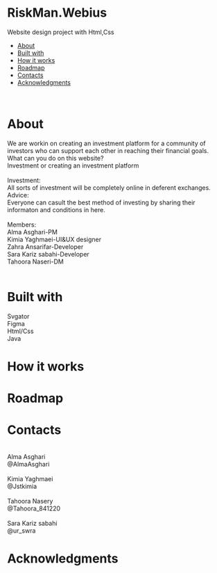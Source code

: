 # RiskMan.Webius
Website design project with Html,Css<br/>

<ul>
  <li><a href="https://github.com/AlmaAsghari/RiskMan.Webius?tab=readme-ov-file#about">About</a></li>
  <LI><a href="https://github.com/AlmaAsghari/RiskMan.Webius#built-with">Built with</a></LI>
  <li><a href="https://github.com/AlmaAsghari/RiskMan.Webius?tab=readme-ov-file#how-it-works">How it works</a>
  <li><a href="https://github.com/AlmaAsghari/RiskMan.Webius?tab=readme-ov-file#roadmap">Roadmap</a></li>
  <li><a href="https://github.com/AlmaAsghari/RiskMan.Webius?tab=readme-ov-file#contacts">Contacts</a></li>
  <li><a href="https://github.com/AlmaAsghari/RiskMan.Webius#acknowledgments">Acknowledgments</a></li>
</ul>
</br>
<h1>About</h1>
We are workin on creating an investment platform for a community of investors who can support each other in reaching their financial goals.</br>What can you do on this website?</br>Investment or creating an investment platform</br></br>Investment:</br>All sorts of investment will be completely online in deferent exchanges.</br>Advice:</br>Everyone can casult the best method of investing by sharing their informaton and conditions in here.</br></br>Members:</br>Alma Asghari-PM</br>Kimia Yaghmaei-UI&UX designer</br>Zahra Ansarifar-Developer</br>Sara Kariz sabahi-Developer</br>Tahoora Naseri-DM
</br></br>
<h1>Built with</h1>
Svgator</br>
Figma</br>
Html/Css</br>
Java








<h1>How it works</h1>








<h1>Roadmap</h1>







<h1>Contacts</h1>
</br>Alma Asghari</br>@AlmaAsghari</br></br>Kimia Yaghmaei </br> @Jstkimia</br></br>Tahoora Nasery </br>@Tahoora_841220</br></br> Sara Kariz sabahi</br>@ur_swra






<h1>Acknowledgments</h1>


